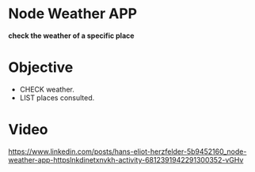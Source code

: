 # Node Weather APP

**check the weather of a specific place**

# Objective

- CHECK weather.
- LIST places consulted.

# Video

https://www.linkedin.com/posts/hans-eliot-herzfelder-5b9452160_node-weather-app-httpslnkdinetxnvkh-activity-6812391942291300352-vGHv


